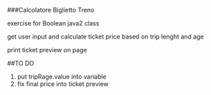 ###Calcolatore Biglietto Treno

exercise for Boolean java2 class

get user input and calculate ticket price based on trip lenght and age

print ticket preview on page

##TO DO

1. put tripRage.value into variable
2. fix final price into ticket preview
